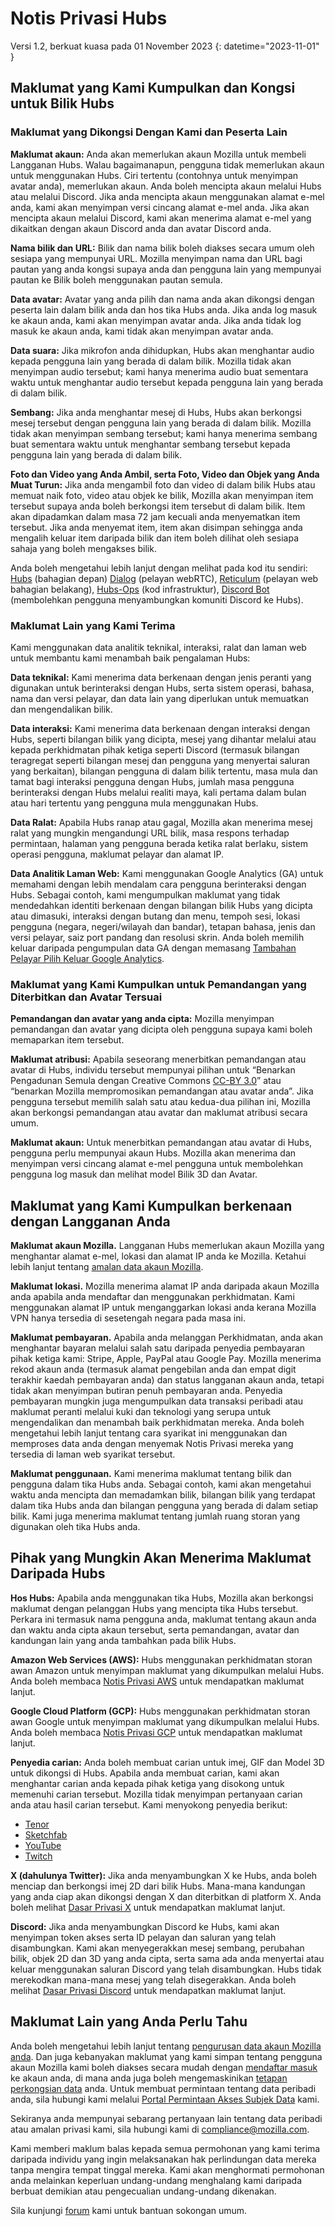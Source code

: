 # Notis Privasi Hubs
Versi 1.2, berkuat kuasa pada 01 November 2023
{: datetime="2023-11-01" }

## Maklumat yang Kami Kumpulkan dan Kongsi untuk Bilik Hubs

### Maklumat yang Dikongsi Dengan Kami dan Peserta Lain
__Maklumat akaun:__ Anda akan memerlukan akaun Mozilla untuk membeli Langganan Hubs. Walau bagaimanapun, pengguna tidak memerlukan akaun untuk menggunakan Hubs. Ciri tertentu (contohnya untuk menyimpan avatar anda), memerlukan akaun. Anda boleh mencipta akaun melalui Hubs atau melalui Discord. Jika anda mencipta akaun menggunakan alamat e-mel anda, kami akan menyimpan versi cincang alamat e-mel anda. Jika akan mencipta akaun melalui Discord, kami akan menerima alamat e-mel yang dikaitkan dengan akaun Discord anda dan avatar Discord anda.

__Nama bilik dan URL:__ Bilik dan nama bilik boleh diakses secara umum oleh sesiapa yang mempunyai URL. Mozilla menyimpan nama dan URL bagi pautan yang anda kongsi supaya anda dan pengguna lain yang mempunyai pautan ke Bilik boleh menggunakan pautan semula.

__Data avatar:__ Avatar yang anda pilih dan nama anda akan dikongsi dengan peserta lain dalam bilik anda dan hos tika Hubs anda. Jika anda log masuk ke akaun anda, kami akan menyimpan avatar anda. Jika anda tidak log masuk ke akaun anda, kami tidak akan menyimpan avatar anda.

__Data suara:__ Jika mikrofon anda dihidupkan, Hubs akan menghantar audio kepada pengguna lain yang berada di dalam bilik. Mozilla tidak akan menyimpan audio tersebut; kami hanya menerima audio buat sementara waktu untuk menghantar audio tersebut kepada pengguna lain yang berada di dalam bilik.

__Sembang:__ Jika anda menghantar mesej di Hubs, Hubs akan berkongsi mesej tersebut dengan pengguna lain yang berada di dalam bilik. Mozilla tidak akan menyimpan sembang tersebut; kami hanya menerima sembang buat sementara waktu untuk menghantar sembang tersebut kepada pengguna lain yang berada di dalam bilik.

__Foto dan Video yang Anda Ambil, serta Foto, Video dan Objek yang Anda Muat Turun:__ Jika anda mengambil foto dan video di dalam bilik Hubs atau memuat naik foto, video atau objek ke bilik, Mozilla akan menyimpan item tersebut supaya anda boleh berkongsi item tersebut di dalam bilik. Item akan dipadamkan dalam masa 72 jam kecuali anda menyematkan item tersebut. Jika anda menyemat item, item akan disimpan sehingga anda mengalih keluar item daripada bilik dan item boleh dilihat oleh sesiapa sahaja yang boleh mengakses bilik.

Anda boleh mengetahui lebih lanjut dengan melihat pada kod itu sendiri: [Hubs](https://github.com/mozilla/hubs) (bahagian depan) [Dialog](https://github.com/mozilla/dialog/) (pelayan webRTC), [Reticulum](https://github.com/mozilla/reticulum) (pelayan web bahagian belakang), [Hubs-Ops](https://github.com/mozilla/hubs-ops) (kod infrastruktur), [Discord Bot](https://github.com/MozillaReality/hubs-discord-bot) (membolehkan pengguna menyambungkan komuniti Discord ke Hubs).

### Maklumat Lain yang Kami Terima
Kami menggunakan data analitik teknikal, interaksi, ralat dan laman web untuk membantu kami menambah baik pengalaman Hubs:

__Data teknikal:__ Kami menerima data berkenaan dengan jenis peranti yang digunakan untuk berinteraksi dengan Hubs, serta sistem operasi, bahasa, nama dan versi pelayar, dan data lain yang diperlukan untuk memuatkan dan mengendalikan bilik. 

__Data interaksi:__ Kami menerima data berkenaan dengan interaksi dengan Hubs, seperti bilangan bilik yang dicipta, mesej yang dihantar melalui atau kepada perkhidmatan pihak ketiga seperti Discord (termasuk bilangan teragregat seperti bilangan mesej dan pengguna yang menyertai saluran yang berkaitan), bilangan pengguna di dalam bilik tertentu, masa mula dan tamat bagi interaksi pengguna dengan Hubs, jumlah masa pengguna berinteraksi dengan Hubs melalui realiti maya, kali pertama dalam bulan atau hari tertentu yang pengguna mula menggunakan Hubs. 

__Data Ralat:__ Apabila Hubs ranap atau gagal, Mozilla akan menerima mesej ralat yang mungkin mengandungi URL bilik, masa respons terhadap permintaan, halaman yang pengguna berada ketika ralat berlaku, sistem operasi pengguna, maklumat pelayar dan alamat IP.

__Data Analitik Laman Web:__ Kami menggunakan Google Analytics (GA) untuk memahami dengan lebih mendalam cara pengguna berinteraksi dengan Hubs. Sebagai contoh, kami mengumpulkan maklumat yang tidak mendedahkan identiti berkenaan dengan bilangan bilik Hubs yang dicipta atau dimasuki, interaksi dengan butang dan menu, tempoh sesi, lokasi pengguna (negara, negeri/wilayah dan bandar), tetapan bahasa, jenis dan versi pelayar, saiz port pandang dan resolusi skrin. Anda boleh memilih keluar daripada pengumpulan data GA dengan memasang [Tambahan Pelayar Pilih Keluar Google Analytics](https://tools.google.com/dlpage/gaoptout).

### Maklumat yang Kami Kumpulkan untuk Pemandangan yang Diterbitkan dan Avatar Tersuai
__Pemandangan dan avatar yang anda cipta:__ Mozilla menyimpan pemandangan dan avatar yang dicipta oleh pengguna supaya kami boleh memaparkan item tersebut.

__Maklumat atribusi:__ Apabila seseorang menerbitkan pemandangan atau avatar di Hubs, individu tersebut mempunyai pilihan untuk “Benarkan Pengadunan Semula dengan Creative Commons [CC-BY 3.0](https://creativecommons.org/licenses/by/3.0/)” atau “benarkan Mozilla mempromosikan pemandangan atau avatar anda”. Jika pengguna tersebut memilih salah satu atau kedua-dua pilihan ini, Mozilla akan berkongsi pemandangan atau avatar dan maklumat atribusi secara umum.

__Maklumat akaun:__ Untuk menerbitkan pemandangan atau avatar di Hubs, pengguna perlu mempunyai akaun Hubs. Mozilla akan menerima dan menyimpan versi cincang alamat e-mel pengguna untuk membolehkan pengguna log masuk dan melihat model Bilik 3D dan Avatar.

## Maklumat yang Kami Kumpulkan berkenaan dengan Langganan Anda
__Maklumat akaun Mozilla.__ Langganan Hubs memerlukan akaun Mozilla yang menghantar alamat e-mel, lokasi dan alamat IP anda ke Mozilla. Ketahui lebih lanjut tentang [amalan data akaun Mozilla](https://www.mozilla.org/privacy/mozilla-accounts).

__Maklumat lokasi.__ Mozilla menerima alamat IP anda daripada akaun Mozilla anda apabila anda mendaftar dan menggunakan perkhidmatan. Kami menggunakan alamat IP untuk menganggarkan lokasi anda kerana Mozilla VPN hanya tersedia di sesetengah negara pada masa ini.

__Maklumat pembayaran.__ Apabila anda melanggan Perkhidmatan, anda akan menghantar bayaran melalui salah satu daripada penyedia pembayaran pihak ketiga kami: Stripe, Apple, PayPal atau Google Pay. Mozilla menerima rekod akaun anda (termasuk alamat pengebilan anda dan empat digit terakhir kaedah pembayaran anda) dan status langganan akaun anda, tetapi tidak akan menyimpan butiran penuh pembayaran anda. Penyedia pembayaran mungkin juga mengumpulkan data transaksi peribadi atau maklumat peranti melalui kuki dan teknologi yang serupa untuk mengendalikan dan menambah baik perkhidmatan mereka. Anda boleh mengetahui lebih lanjut tentang cara syarikat ini menggunakan dan memproses data anda dengan menyemak Notis Privasi mereka yang tersedia di laman web syarikat tersebut.

__Maklumat penggunaan.__ Kami menerima maklumat tentang bilik dan pengguna dalam tika Hubs anda. Sebagai contoh, kami akan mengetahui waktu anda mencipta dan memadamkan bilik, bilangan bilik yang terdapat dalam tika Hubs anda dan bilangan pengguna yang berada di dalam setiap bilik. Kami juga menerima maklumat tentang jumlah ruang storan yang digunakan oleh tika Hubs anda.

## Pihak yang Mungkin Akan Menerima Maklumat Daripada Hubs
__Hos Hubs:__ Apabila anda menggunakan tika Hubs, Mozilla akan berkongsi maklumat dengan pelanggan Hubs yang mencipta tika Hubs tersebut. Perkara ini termasuk nama pengguna anda, maklumat tentang akaun anda dan waktu anda cipta akaun tersebut, serta pemandangan, avatar dan kandungan lain yang anda tambahkan pada bilik Hubs.  

__Amazon Web Services (AWS):__ Hubs menggunakan perkhidmatan storan awan Amazon untuk menyimpan maklumat yang dikumpulkan melalui Hubs. Anda boleh membaca [Notis Privasi AWS](https://aws.amazon.com/privacy/) untuk mendapatkan maklumat lanjut.

__Google Cloud Platform (GCP):__ Hubs menggunakan perkhidmatan storan awan Google untuk menyimpan maklumat yang dikumpulkan melalui Hubs. Anda boleh membaca [Notis Privasi GCP](https://cloud.google.com/terms/cloud-privacy-notice) untuk mendapatkan maklumat lanjut.

__Penyedia carian:__ Anda boleh membuat carian untuk imej, GIF dan Model 3D untuk dikongsi di Hubs. Apabila anda membuat carian, kami akan menghantar carian anda kepada pihak ketiga yang disokong untuk memenuhi carian tersebut. Mozilla tidak menyimpan pertanyaan carian anda atau hasil carian tersebut. Kami menyokong penyedia berikut:
* [Tenor](https://tenor.com/legal-privacy)
* [Sketchfab](https://sketchfab.com/privacy)
* [YouTube](https://policies.google.com/privacy)
* [Twitch](https://www.twitch.tv/p/legal/privacy-policy/)

__X (dahulunya Twitter):__ Jika anda menyambungkan X ke Hubs, anda boleh menciap dan berkongsi imej 2D dari bilik Hubs. Mana-mana kandungan yang anda ciap akan dikongsi dengan X dan diterbitkan di platform X. Anda boleh melihat [Dasar Privasi X](https://twitter.com/privacy) untuk mendapatkan maklumat lanjut.

__Discord:__ Jika anda menyambungkan Discord ke Hubs, kami akan menyimpan token akses serta ID pelayan dan saluran yang telah disambungkan. Kami akan menyegerakkan mesej sembang, perubahan bilik, objek 2D dan 3D yang anda cipta, serta sama ada anda menyertai atau keluar menggunakan saluran Discord yang telah disambungkan. Hubs tidak merekodkan mana-mana mesej yang telah disegerakkan. Anda boleh melihat [Dasar Privasi Discord](https://discordapp.com/privacy) untuk mendapatkan maklumat lanjut.

## Maklumat Lain yang Anda Perlu Tahu

Anda boleh mengetahui lebih lanjut tentang [pengurusan data akaun Mozilla anda](https://support.mozilla.org/kb/firefox-accounts-managing-account-data). Dan juga kebanyakan maklumat yang kami simpan tentang pengguna akaun Mozilla kami boleh diakses secara mudah dengan [mendaftar masuk](https://accounts.firefox.com/signin) ke akaun anda, di mana anda juga boleh mengemaskinikan [tetapan perkongsian data](https://accounts.firefox.com/settings/) anda. Untuk membuat permintaan tentang data peribadi anda, sila hubungi kami melalui [Portal Permintaan Akses Subjek Data](https://privacyportal.onetrust.com/webform/1350748f-7139-405c-8188-22740b3b5587/4ba08202-2ede-4934-a89e-f0b0870f95f0) kami.

Sekiranya anda mempunyai sebarang pertanyaan lain tentang data peribadi atau amalan privasi kami, sila hubungi kami di compliance@mozilla.com.

Kami memberi maklum balas kepada semua permohonan yang kami terima daripada individu yang ingin melaksanakan hak perlindungan data mereka tanpa mengira tempat tinggal mereka. Kami akan menghormati permohonan anda melainkan keperluan undang-undang menghalang kami daripada berbuat demikian atau pengecualian undang-undang dikenakan.

Sila kunjungi [forum](https://support.mozilla.org/) kami untuk bantuan sokongan umum.
